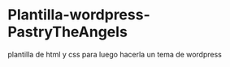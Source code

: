 # Plantilla-wordpress-PastryTheAngels
plantilla de html y css para luego hacerla un tema de wordpress
